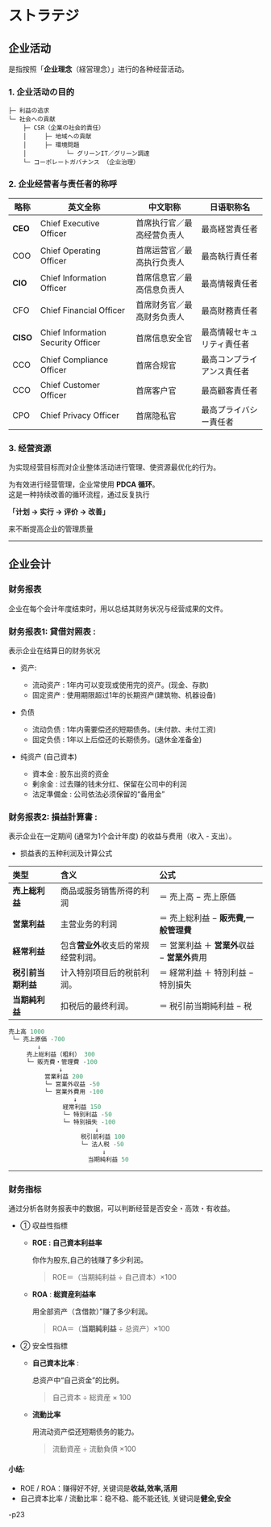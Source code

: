 # ストラテジ

## 企业活动
是指按照「**企业理念**（経営理念）」进行的各种经营活动。

### 1. 企业活动の目的
```
├─ 利益の追求
└─ 社会への貢献
    ├─ CSR（企業の社会的責任）
    │     ├─ 地域への貢献
    │     ├─ 環境問題
    │           └─ グリーンIT／グリーン調達 
    └─ コーポレートガバナンス （企业治理）
```

### 2. 企业经营者与责任者的称呼

| 略称       | 英文全称                               | 中文职称          | 日语职称名         |
| -------- | ---------------------------------- | ------------- | ------------- |
| **CEO**  | Chief Executive Officer            | 首席执行官／最高经营负责人 | 最高経営責任者       |
| COO  | Chief Operating Officer            | 首席运营官／最高执行负责人 | 最高執行責任者       |
| **CIO**  | Chief Information Officer          | 首席信息官／最高信息负责人 | 最高情報責任者       |
| CFO  | Chief Financial Officer            | 首席财务官／最高财务负责人 | 最高財務責任者       |
| **CISO** | Chief Information Security Officer | 首席信息安全官       | 最高情報セキュリティ責任者 |
| CCO  | Chief Compliance Officer           | 首席合规官         | 最高コンプライアンス責任者 |
| CCO  | Chief Customer Officer             | 首席客户官         | 最高顧客責任者       |
| CPO  | Chief Privacy Officer              | 首席隐私官         | 最高プライバシー責任者   |

### 3.  经营资源
为实现经营目标而对企业整体活动进行管理、使资源最优化的行为。

为有效进行经营管理，企业常使用 **PDCA 循环**。<br>
这是一种持续改善的循环流程，通过反复执行

**「计划 → 实行 → 评价 → 改善」**

来不断提高企业的管理质量

---

## 企业会计

### 财务报表
企业在每个会计年度结束时，用以总结其财务状况与经营成果的文件。

### 财务报表1: 貸借対照表 : 

表示企业在结算日的财务状况 
- 资产:

    - 流动资产 : 1年内可以变现或使用完的资产。(现金、存款)
    - 固定资产 : 使用期限超过1年的长期资产(建筑物、机器设备)

- 负债

    - 流动负债 : 1年内需要偿还的短期债务。(未付款、未付工资)
    - 固定负债 : 1年以上后偿还的长期债务。(退休金准备金)

- 纯资产 (自己資本)
            
    - 資本金 : 股东出资的资金
    - 剰余金 : 过去赚的钱未分红、保留在公司中的利润
    - 法定準備金 : 公司依法必须保留的“备用金”


### 财务报表2: 損益計算書 : 

表示企业在一定期间 (通常为1个会计年度) 的收益与费用（收入 - 支出）。

- 损益表的五种利润及计算公式

| 类型            | 含义                    | 公式                     |
| :------------ | :-------------------- | :--------------------- |
| **売上総利益** |商品或服务销售所得的利润| ＝ 売上高 − 売上原価           |
| **営業利益**    | 主营业务的利润| ＝ 売上総利益 − **販売費,一般管理費** |
| **経常利益** |包含**营业外**收支后的常规经营利润。| ＝ 営業利益 ＋ **営業外**収益 − **営業外**費用 |
| **税引前当期利益**   | 计入特别项目后的税前利润。 | ＝ 経常利益 ＋ 特別利益 − 特別損失   |
| **当期純利益**     | 扣税后的最终利润。 | ＝ 税引前当期純利益 − 税|


```c
売上高 1000
 └─ 売上原価 -700
        ↓
     売上総利益（粗利） 300
     └─ 販売費・管理費 -100
              ↓
          営業利益 200
          └─ 営業外収益 -50
          └─ 営業外費用 -100
                  ↓
               経常利益 150
               └─ 特別利益 -50
               └─ 特別損失 -100
                        ↓
                    税引前利益 100
                    └─ 法人税 -50
                          ↓
                      当期純利益 50
```

---

### 财务指标

通过分析各财务报表中的数据，可以判断经营是否安全・高效・有收益。

- ① 収益性指標 

     - **ROE : 自己資本利益率**

          你作为股东,自己的钱赚了多少利润。
          > ROE＝（当期純利益 ÷ 自己資本）×100

     - **ROA** : **総資産利益率**

          用全部资产（含借款）”赚了多少利润。
          > ROA＝（**当期純利益** ÷ 总资产）×100

- ② 安全性指標

     - **自己資本比率** :     

          总资产中“自己资金”的比例。
          > 自己資本 ÷ 総資産 × 100

     - **流動比率**

          用流动资产偿还短期债务的能力。
          > 流動資産 ÷ 流動負債 ×100
     
#### 小结: 

- ROE / ROA：赚得好不好, 关键词是**收益,效率,活用**
- 自己資本比率 / 流動比率：稳不稳、能不能还钱, 关键词是**健全,安全**

-p23


